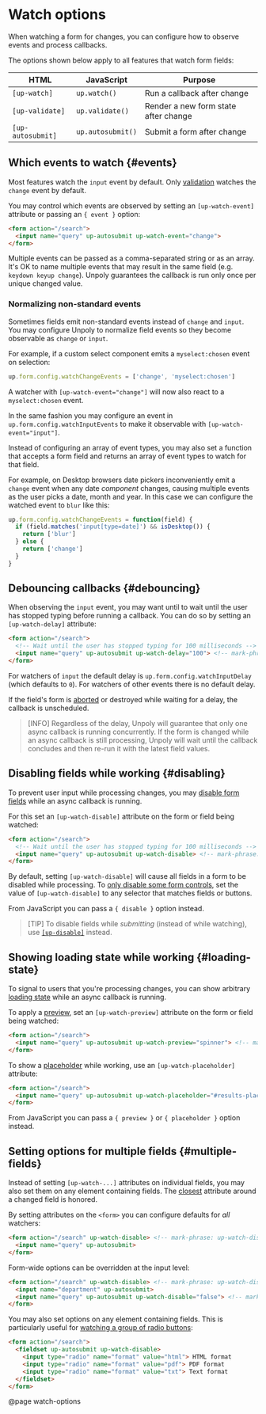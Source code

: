 Watch options
=============

When watching a form for changes, you can configure how to observe events
and process callbacks.

The options shown below apply to all features that watch form fields:

| HTML              | JavaScript        | Purpose                              |
|-------------------|-------------------|--------------------------------------|
| `[up-watch]`      | `up.watch()`      | Run a callback after change          |
| `[up-validate]`   | `up.validate()`   | Render a new form state after change |
| `[up-autosubmit]` | `up.autosubmit()` | Submit a form after change           |



Which events to watch {#events}
---------------------

Most features watch the `input` event by default. Only [validation](/up-validate) watches the `change` event by default.

You may control which events are observed by setting an `[up-watch-event]` attribute or passing
an `{ event }` option:

```html
<form action="/search">
  <input name="query" up-autosubmit up-watch-event="change">
</form>
```

Multiple events can be passed as a comma-separated string or as an array.
It's OK to name multiple events that may result in the same field (e.g. `keydown keyup change`).
Unpoly guarantees the callback is run only once per unique changed value.

### Normalizing non-standard events

Sometimes fields emit non-standard events instead of `change` and `input`.
You may configure Unpoly to normalize field events so they become
observable as `change` or `input`.

For example, if a custom select component emits a `myselect:chosen` event on selection:

```js
up.form.config.watchChangeEvents = ['change', 'myselect:chosen']
```

A watcher with `[up-watch-event="change"]` will now also react to a `myselect:chosen` event.

In the same fashion you may configure an event in `up.form.config.watchInputEvents`
to make it observable with `[up-watch-event="input"]`.

Instead of configuring an array of event types, you may also set a function that accepts
a form field and returns an array of event types to watch for that field.

For example,
on Desktop browsers date pickers inconveniently emit a `change` event when any date *component*
changes, causing multiple events as the user picks a date, month and year. In this case
we can configure the watched event to `blur` like this:

```js
up.form.config.watchChangeEvents = function(field) { 
  if (field.matches('input[type=date]') && isDesktop()) {
    return ['blur']
  } else {
    return ['change']
  }
}
```


Debouncing callbacks {#debouncing}
--------------------

When observing the `input` event, you may want until to wait until the user has stopped
typing before running a callback. You can do so by setting an `[up-watch-delay]` attribute:

```html
<form action="/search">
  <!-- Wait until the user has stopped typing for 100 milliseconds -->
  <input name="query" up-autosubmit up-watch-delay="100"> <!-- mark-phrase: up-watch-delay -->
</form>
```

For watchers of `input` the default delay is `up.form.config.watchInputDelay` (which defaults to `0`).
For watchers of other events there is no default delay.

If the field's form is [aborted](/aborting-requests) or destroyed while waiting for a delay,
the callback is unscheduled.

> [INFO]
> Regardless of the delay, Unpoly will guarantee that only one async callback is running concurrently.
> If the form is changed while an async callback is still processing,
> Unpoly will wait until the callback concludes and then re-run it with the latest field values.



Disabling fields while working {#disabling}
------------------------------

To prevent user input while processing changes, you may [disable form fields](/disabling-forms)
while an async callback is running.

For this set an `[up-watch-disable]` attribute on the form or field being watched:

```html
<form action="/search">
  <!-- Wait until the user has stopped typing for 100 milliseconds -->
  <input name="query" up-autosubmit up-watch-disable> <!-- mark-phrase: up-watch-disable -->
</form>
```

By default, setting `[up-watch-disable]` will cause all fields in a form to be disabled while processing.
To [only disable some form controls](/disabling-forms#disabling-some-controls-only),
set the value of `[up-watch-disable]` to any selector that matches fields or buttons.

From JavaScript you can pass a `{ disable }` option instead.

> [TIP]
> To disable fields while *submitting* (instead of while watching), use [`[up-disable]`](/disabling-forms) instead.


Showing loading state while working {#loading-state}
-----------------------------------

To signal to users that you're processing changes, you can show arbitrary [loading state](/loading-state)
while an async callback is running.

To apply a [preview](/previews), set an `[up-watch-preview]` attribute on the form or field being watched:

```html
<form action="/search">
  <input name="query" up-autosubmit up-watch-preview="spinner"> <!-- mark-phrase: up-watch-preview -->
</form>
```

To show a [placeholder](/placeholders) while working, use an `[up-watch-placeholder]` attribute:

```html
<form action="/search">
  <input name="query" up-autosubmit up-watch-placeholder="#results-placeholder"> <!-- mark-phrase: up-watch-placeholder -->
</form>
```

From JavaScript you can pass a `{ preview }` or `{ placeholder }` option instead.


Setting options for multiple fields {#multiple-fields}
----------------------------------

Instead of setting `[up-watch-...]` attributes on individual fields, you may also set them on any element containing fields.
The [closest](https://developer.mozilla.org/en-US/docs/Web/API/Element/closest) attribute around a changed field is honored.

By setting attributes on the `<form>` you can configure defaults for *all* watchers:

```html
<form action="/search" up-watch-disable> <!-- mark-phrase: up-watch-disable -->
  <input name="query" up-autosubmit>
</form>
```

Form-wide options can be overridden at the input level:

```html
<form action="/search" up-watch-disable> <!-- mark-phrase: up-watch-disable -->
  <input name="department" up-autosubmit>
  <input name="query" up-autosubmit up-watch-disable="false"> <!-- mark-phrase: up-watch-disable -->
</form>
```

You may also set options on any element containing fields.
This is particularly useful for [watching a group of radio buttons](/up-watch#watching-radio-buttons):

```html
<form action="/search">
  <fieldset up-autosubmit up-watch-disable>
    <input type="radio" name="format" value="html"> HTML format
    <input type="radio" name="format" value="pdf"> PDF format
    <input type="radio" name="format" value="txt"> Text format
  </fieldset>
</form>
```


@page watch-options
